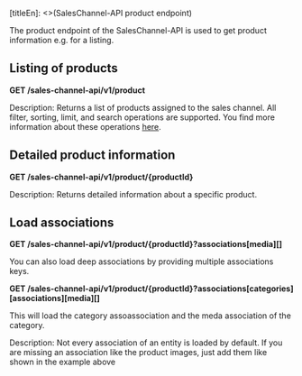 [titleEn]: <>(SalesChannel-API product endpoint)

The product endpoint of the SalesChannel-API is used to get product information e.g. for a listing.

## Listing of products

**GET /sales-channel-api/v1/product**

Description: Returns a list of products assigned to the sales channel.
All filter, sorting, limit, and search operations are supported.
You find more information about these operations [here](./../3-api/050-filter-search-limit.md).

## Detailed product information

**GET /sales-channel-api/v1/product/{productId}**

Description: Returns detailed information about a specific product.

## Load associations

**GET /sales-channel-api/v1/product/{productId}?associations[media][]**

You can also load deep associations by providing multiple associations keys.

**GET /sales-channel-api/v1/product/{productId}?associations[categories][associations][media][]**

This will load the category assoassociation and the meda association of the category.

Description: Not every association of an entity is loaded by default.
If you are missing an association like the product images, just add them like shown in the example above
